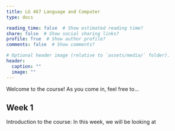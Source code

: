 ```yaml
---
title: LG 467 Language and Computer
type: docs

reading_time: false  # Show estimated reading time?
share: false  # Show social sharing links?
profile: True  # Show author profile?
comments: false  # Show comments?

# Optional header image (relative to `assets/media/` folder).
header:
  caption: ""
  image: ""
---
```


Welcome to the course! As you come in, feel free to...

## Week 1

Introduction to the course: In this week, we will be looking at
